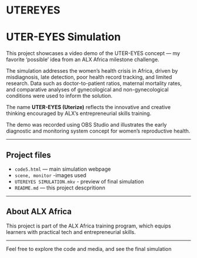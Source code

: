 # UTEREYES
# UTER-EYES Simulation

This project showcases a video demo of the UTER-EYES concept — my favorite ‘possible’ idea from an ALX Africa milestone challenge.

The simulation addresses the women’s health crisis in Africa, driven by misdiagnosis, late detection, poor health record tracking, and limited research. Data such as doctor-to-patient ratios, maternal mortality rates, and comparative analyses of gynecological and non-gynecological conditions were used to inform the solution.

The name **UTER-EYES (Uterize)** reflects the innovative and creative thinking encouraged by ALX’s entrepreneurial skills training.

The demo was recorded using OBS Studio and illustrates the early diagnostic and monitoring system concept for women’s reproductive health.

---

## Project files

- `code5.html` — main simulation webpage  
- `scene, monitor` -images used
- `UTEREYES SIMULATION.mkv` - preview of final simulation
- `README.md` — this project descpritionn  

---

## About ALX Africa

This project is part of the ALX Africa training program, which equips learners with practical tech and entrepreneurial skills.

---

Feel free to explore the code and media, and see the final simulation 

